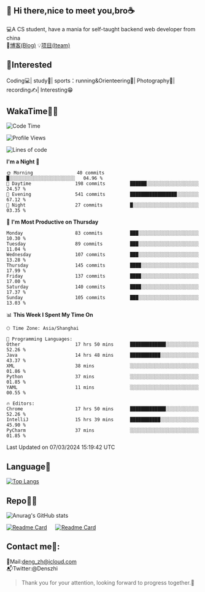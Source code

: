 👋 Hi there,nice to meet you,bro☕
---
💻A CS student, have a mania for self-taught backend web developer from china   
📌[博客(Blog)](https://github.com/HealUP/MyBlog)
💡[项目(Iteam)](https://healup.github.io/)

 <!-- waka-box start -->
 <!-- waka-box end -->
 
🧲**Interested**
--
Coding💻| study📖| sports：running&Orienteering🏃‍| Photography📸| recording✍️| Interesting😁

WakaTime👨‍💻
---
<!--START_SECTION:waka-->
![Code Time](http://img.shields.io/badge/Code%20Time-755%20hrs-blue)

![Profile Views](http://img.shields.io/badge/Profile%20Views-5-blue)

![Lines of code](https://img.shields.io/badge/From%20Hello%20World%20I%27ve%20Written-205.0%20thousand%20lines%20of%20code-blue)

**I'm a Night 🦉** 

```text
🌞 Morning                40 commits          █░░░░░░░░░░░░░░░░░░░░░░░░   04.96 % 
🌆 Daytime                198 commits         ██████░░░░░░░░░░░░░░░░░░░   24.57 % 
🌃 Evening                541 commits         █████████████████░░░░░░░░   67.12 % 
🌙 Night                  27 commits          █░░░░░░░░░░░░░░░░░░░░░░░░   03.35 % 
```
📅 **I'm Most Productive on Thursday** 

```text
Monday                   83 commits          ███░░░░░░░░░░░░░░░░░░░░░░   10.30 % 
Tuesday                  89 commits          ███░░░░░░░░░░░░░░░░░░░░░░   11.04 % 
Wednesday                107 commits         ███░░░░░░░░░░░░░░░░░░░░░░   13.28 % 
Thursday                 145 commits         ████░░░░░░░░░░░░░░░░░░░░░   17.99 % 
Friday                   137 commits         ████░░░░░░░░░░░░░░░░░░░░░   17.00 % 
Saturday                 140 commits         ████░░░░░░░░░░░░░░░░░░░░░   17.37 % 
Sunday                   105 commits         ███░░░░░░░░░░░░░░░░░░░░░░   13.03 % 
```


📊 **This Week I Spent My Time On** 

```text
🕑︎ Time Zone: Asia/Shanghai

💬 Programming Languages: 
Other                    17 hrs 50 mins      █████████████░░░░░░░░░░░░   52.26 % 
Java                     14 hrs 48 mins      ███████████░░░░░░░░░░░░░░   43.37 % 
XML                      38 mins             ░░░░░░░░░░░░░░░░░░░░░░░░░   01.86 % 
Python                   37 mins             ░░░░░░░░░░░░░░░░░░░░░░░░░   01.85 % 
YAML                     11 mins             ░░░░░░░░░░░░░░░░░░░░░░░░░   00.55 % 

🔥 Editors: 
Chrome                   17 hrs 50 mins      █████████████░░░░░░░░░░░░   52.26 % 
IntelliJ                 15 hrs 39 mins      ███████████░░░░░░░░░░░░░░   45.90 % 
PyCharm                  37 mins             ░░░░░░░░░░░░░░░░░░░░░░░░░   01.85 % 
```


 Last Updated on 07/03/2024 15:19:42 UTC
<!--END_SECTION:waka-->

Language🚀
---
[![Top Langs](https://github-readme-stats.vercel.app/api/top-langs/?username=HealUP&layout=compact&hide_border=true)](https://github.com/HealUP)

Repo🧑‍💻
---
![Anurag's GitHub stats](https://github-readme-stats.vercel.app/api?username=HealUP&count_private=true&show_icons=true&theme=gruvbox&hide_border=true) 

[![Readme Card](https://github-readme-stats.vercel.app/api/pin/?username=HealUP&repo=InternetEy&theme=transparent)](https://github.com/HealUP/InternetEy) &emsp;
[![Readme Card](https://github-readme-stats.vercel.app/api/pin/?username=HealUP&repo=CampusExperience&theme=transparent)](https://github.com/HealUP/CampusExperience)


Contact me📱:
---
📮Mail:deng_zh@icloud.com  
📬Twitter:@Denszhi  

> Thank you for your attention, looking forward to progress together.🎉
